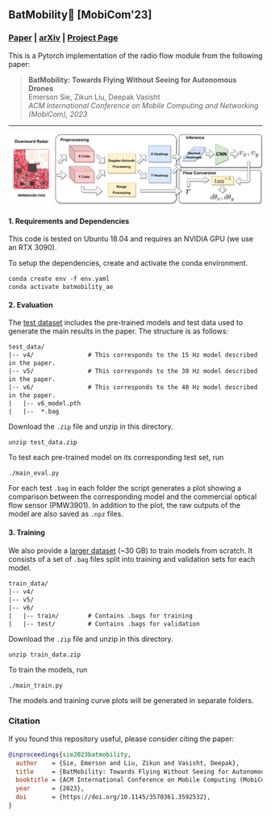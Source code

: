 ## BatMobility🦇 [MobiCom'23]
### [Paper](https://batmobility.github.io/sie2023batmobility.pdf) | [arXiv](TBD) | [Project Page](https://batmobility.github.io)

This is a Pytorch implementation of the radio flow module from the following paper: <br/>
> **BatMobility: Towards Flying Without Seeing for Autonomous Drones**  
> Emerson Sie, Zikun Liu, Deepak Vasisht    
> *ACM International Conference on Mobile Computing and Networking (MobiCom), 2023* 
>

---

![image](docs/flow_model.jpg)


#### 1. Requirements and Dependencies
This code is tested on Ubuntu 18.04 and requires an NVIDIA GPU (we use an RTX 3090).

To setup the dependencies, create and activate the conda environment.
```
conda create env -f env.yaml
conda activate batmobility_ae
```

#### 2. Evaluation 
The [test dataset](https://uofi.box.com/s/yn4k8m11iann3ky2e9wivgjd7u43wfk6) includes the pre-trained models and test data used to generate the main results in the paper. The structure is as follows:
```
test_data/
|-- v4/               # This corresponds to the 15 Hz model described in the paper.
|-- v5/               # This corresponds to the 30 Hz model described in the paper.
|-- v6/               # This corresponds to the 40 Hz model described in the paper.
|   |-- v6_model.pth
|   |--  *.bag
```

Download the `.zip` file and unzip in this directory.
```
unzip test_data.zip
```

To test each pre-trained model on its corresponding test set, run
```
./main_eval.py
```

For each test `.bag` in each folder the script generates a plot showing a comparison between the corresponding model and the commercial optical flow sensor (PMW3901). In addition to the plot, the raw outputs of the model are also saved as `.npz` files.

#### 3. Training
We also provide a [larger dataset](https://uofi.box.com/s/mf5qjobkfi3wwlb7es2kii77744bgxvg) (~30 GB) to train models from scratch. It consists of a set of `.bag` files split into training and validation sets for each model. 
```
train_data/
|-- v4/
|-- v5/
|-- v6/
|   |-- train/        # Contains .bags for training
|   |-- test/         # Contains .bags for validation
```

Download the `.zip` file and unzip in this directory.
```
unzip train_data.zip
```

To train the models, run
```
./main_train.py
```
The models and training curve plots will be generated in separate folders. 

### Citation

If you found this repository useful, please consider citing the paper:

```bibtex
@inproceedings{sie2023batmobility,
  author    = {Sie, Emerson and Liu, Zikun and Vasisht, Deepak},
  title     = {BatMobility: Towards Flying Without Seeing for Autonomous Drones},
  booktitle = {ACM International Conference on Mobile Computing (MobiCom)},
  year      = {2023},
  doi       = {https://doi.org/10.1145/3570361.3592532},
}
```

